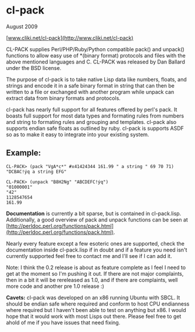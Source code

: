 # cl-pack #

August 2009

[www.cliki.net/cl-pack](http://www.cliki.net/cl-pack)

CL-PACK supplies Perl/PHP/Ruby/Python compatible pack() and unpack() functions to allow easy use of *(binary format) protocols and files with the above mentioned languages and C. CL-PACK was released by Dan Ballard under the BSD license.

The purpose of cl-pack is to take native Lisp data like numbers, floats, and strings and encode it in a safe binary format in string that can then be written to a file or exchanged with another program while unpack can extract data from binary formats and protocols.

cl-pack has nearly full support for all features offered by perl's pack. It boasts full support for most data types and formating rules from numbers and string to formating rules and grouping and templates.  cl-pack also supports endian safe floats as outlined by ruby.  cl-pack is supports ASDF so as to make it easy to integrate into your existing system.  

## Example: ##

    CL-PACK> (pack "VgA*c*" #x41424344 161.99 " a string " 69 70 71)
    "DCBAC!ýq a string EFG"
    
    CL-PACK> (unpack "B8H2Ng" "ABCDEFC!ýq")
    "01000001"
    "42"
    1128547654
    161.99

**Documentation** is currently a bit sparse, but is contained in cl-pack.lisp.  Additionally, a good overview of pack and unpack functions can be seen at [http://perldoc.perl.org/functions/pack.html](http://perldoc.perl.org/functions/pack.html).

Nearly every feature except a few esoteric ones are supported, check the documentation inside cl-pack.lisp if in doubt and if a feature you need isn't currently supported feel free to contact me and I'll see if I can add it.

Note: I think the 0.2 release is about as feature complete as I feel I need to get at the moment so I'm pushing it out.  If there are not major complaints, then in a bit it will be rereleased as 1.0, and if there are complaints, well more code and another pre 1.0 release :)

**Cavets:** cl-pack was developed on an x86 running Ubuntu with SBCL.  It should be endian safe where required and conform to host CPU endianness where required but I haven't been able to test on anything but x86.  I would hope that it would work with most Lisps out there.  Please feel free to get ahold of me if you have issues that need fixing.
